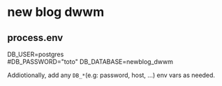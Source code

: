 # new blog dwwm
## process.env

DB_USER=postgres    
#DB_PASSWORD="toto"
DB_DATABASE=newblog_dwwm

Addiotionally, add any `DB_*`(e.g: password, host, ...) env vars as needed.